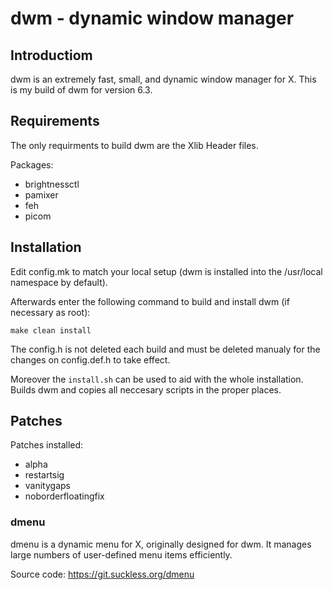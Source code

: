 # dwm - dynamic window manager

## Introductiom

dwm is an extremely fast, small, and dynamic window manager for X.
This is my build of dwm for version 6.3.


## Requirements

The only requirments to build dwm are the Xlib Header files.

Packages:

- brightnessctl
- pamixer
- feh
- picom

## Installation

Edit config.mk to match your local setup (dwm is installed into the /usr/local namespace by default).

Afterwards enter the following command to build and install dwm (if necessary as root):

`make clean install`

The config.h is not deleted each build and must be deleted manualy for the changes on config.def.h to take effect.

Moreover the `install.sh` can be used to aid with the whole installation. Builds dwm and copies all neccesary scripts in the proper places.

## Patches

Patches installed:
- alpha
- restartsig
- vanitygaps
- noborderfloatingfix

### dmenu

dmenu is a dynamic menu for X, originally designed for dwm. It manages large numbers of user-defined menu items efficiently.

Source code: https://git.suckless.org/dmenu
